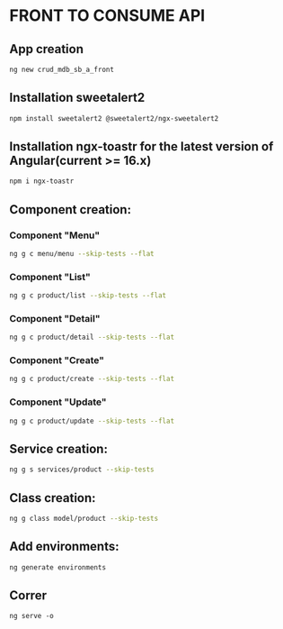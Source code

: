 #	FRONT TO CONSUME API

##	App creation
```sh
ng new crud_mdb_sb_a_front
```

##	Installation sweetalert2
```sh
npm install sweetalert2 @sweetalert2/ngx-sweetalert2
```

##	Installation ngx-toastr for the latest version of Angular(current >= 16.x)
```sh
npm i ngx-toastr
```


##  Component creation:

### Component "Menu"
```sh
ng g c menu/menu --skip-tests --flat
```

### Component "List"
```sh
ng g c product/list --skip-tests --flat
```

### Component "Detail"
```sh
ng g c product/detail --skip-tests --flat
```

### Component "Create"
```sh
ng g c product/create --skip-tests --flat
```

### Component "Update"
```sh
ng g c product/update --skip-tests --flat
```

## Service creation:
```sh
ng g s services/product --skip-tests
```

## Class creation:
```sh
ng g class model/product --skip-tests
```

## Add environments:
```sh
ng generate environments
```



##  Correr
```
ng serve -o
```